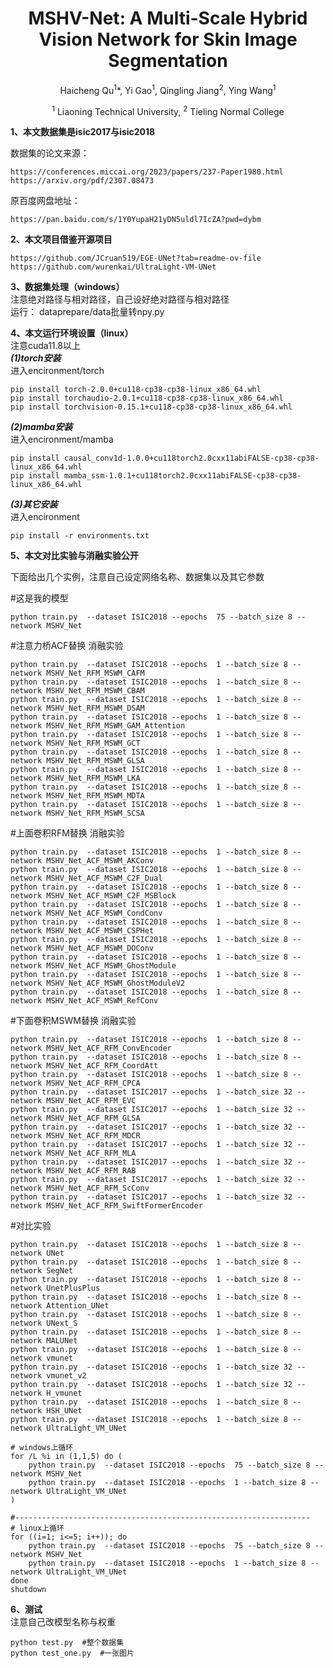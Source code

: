 <div align="center">
<h1>MSHV-Net: A Multi-Scale Hybrid Vision Network for Skin Image Segmentation </h1>

Haicheng Qu<sup>1</sup>\*, Yi Gao<sup>1</sup>, Qingling Jiang<sup>2</sup>, Ying Wang<sup>1</sup>

<sup>1</sup>  Liaoning Technical University, <sup>2</sup>  Tieling Normal College

</div>


**1、本文数据集是isic2017与isic2018** </br>

数据集的论文来源：
```
https://conferences.miccai.org/2023/papers/237-Paper1980.html
https://arxiv.org/pdf/2307.08473
```
原百度网盘地址：
```
https://pan.baidu.com/s/1Y0YupaH21yDN5uldl7IcZA?pwd=dybm
```
**2、本文项目借鉴开源项目** </br>
```
https://github.com/JCruan519/EGE-UNet?tab=readme-ov-file
https://github.com/wurenkai/UltraLight-VM-UNet
```


**3、数据集处理（windows）** </br>
注意绝对路径与相对路径，自己设好绝对路径与相对路径</br>
运行：  dataprepare/data批量转npy.py


**4、本文运行环境设置（linux）** </br>
注意cuda11.8以上</br>
***(1)torch安装***</br>
进入encironment/torch
```
pip install torch-2.0.0+cu118-cp38-cp38-linux_x86_64.whl 
pip install torchaudio-2.0.1+cu118-cp38-cp38-linux_x86_64.whl
pip install torchvision-0.15.1+cu118-cp38-cp38-linux_x86_64.whl
```
***(2)mamba安装***</br>
进入encironment/mamba</br>
```
pip install causal_conv1d-1.0.0+cu118torch2.0cxx11abiFALSE-cp38-cp38-linux_x86_64.whl
pip install mamba_ssm-1.0.1+cu118torch2.0cxx11abiFALSE-cp38-cp38-linux_x86_64.whl
```
***(3)其它安装***</br>
进入encironment</br>
```
pip install -r environments.txt
```

**5、本文对比实验与消融实验公开** </br>

下面给出几个实例，注意自己设定网络名称、数据集以及其它参数</br>

#这是我的模型</br>
```
python train.py  --dataset ISIC2018 --epochs  75 --batch_size 8 --network MSHV_Net
```
#注意力桥ACF替换  消融实验</br>
```
python train.py  --dataset ISIC2018 --epochs  1 --batch_size 8 --network MSHV_Net_RFM_MSWM_CAFM
python train.py  --dataset ISIC2018 --epochs  1 --batch_size 8 --network MSHV_Net_RFM_MSWM_CBAM
python train.py  --dataset ISIC2018 --epochs  1 --batch_size 8 --network MSHV_Net_RFM_MSWM_DSAM
python train.py  --dataset ISIC2018 --epochs  1 --batch_size 8 --network MSHV_Net_RFM_MSWM_GAM_Attention
python train.py  --dataset ISIC2018 --epochs  1 --batch_size 8 --network MSHV_Net_RFM_MSWM_GCT
python train.py  --dataset ISIC2018 --epochs  1 --batch_size 8 --network MSHV_Net_RFM_MSWM_GLSA
python train.py  --dataset ISIC2018 --epochs  1 --batch_size 8 --network MSHV_Net_RFM_MSWM_LKA
python train.py  --dataset ISIC2018 --epochs  1 --batch_size 8 --network MSHV_Net_RFM_MSWM_MDTA
python train.py  --dataset ISIC2018 --epochs  1 --batch_size 8 --network MSHV_Net_RFM_MSWM_SCSA
```
#上面卷积RFM替换  消融实验</br>
```
python train.py  --dataset ISIC2018 --epochs  1 --batch_size 8 --network MSHV_Net_ACF_MSWM_AKConv
python train.py  --dataset ISIC2018 --epochs  1 --batch_size 8 --network MSHV_Net_ACF_MSWM_C2F_Dual
python train.py  --dataset ISIC2018 --epochs  1 --batch_size 8 --network MSHV_Net_ACF_MSWM_C2F_MSBlock
python train.py  --dataset ISIC2018 --epochs  1 --batch_size 8 --network MSHV_Net_ACF_MSWM_CondConv
python train.py  --dataset ISIC2018 --epochs  1 --batch_size 8 --network MSHV_Net_ACF_MSWM_CSPHet
python train.py  --dataset ISIC2018 --epochs  1 --batch_size 8 --network MSHV_Net_ACF_MSWM_DOConv
python train.py  --dataset ISIC2018 --epochs  1 --batch_size 8 --network MSHV_Net_ACF_MSWM_GhostModule
python train.py  --dataset ISIC2018 --epochs  1 --batch_size 8 --network MSHV_Net_ACF_MSWM_GhostModuleV2
python train.py  --dataset ISIC2018 --epochs  1 --batch_size 8 --network MSHV_Net_ACF_MSWM_RefConv
```

#下面卷积MSWM替换  消融实验</br>
```
python train.py  --dataset ISIC2018 --epochs  1 --batch_size 8 --network MSHV_Net_ACF_RFM_ConvEncoder
python train.py  --dataset ISIC2018 --epochs  1 --batch_size 8 --network MSHV_Net_ACF_RFM_CoordAtt
python train.py  --dataset ISIC2018 --epochs  1 --batch_size 8 --network MSHV_Net_ACF_RFM_CPCA
python train.py  --dataset ISIC2017 --epochs  1 --batch_size 32 --network MSHV_Net_ACF_RFM_EVC
python train.py  --dataset ISIC2017 --epochs  1 --batch_size 32 --network MSHV_Net_ACF_RFM_GLSA
python train.py  --dataset ISIC2017 --epochs  1 --batch_size 32 --network MSHV_Net_ACF_RFM_MDCR
python train.py  --dataset ISIC2017 --epochs  1 --batch_size 32 --network MSHV_Net_ACF_RFM_MLA
python train.py  --dataset ISIC2017 --epochs  1 --batch_size 32 --network MSHV_Net_ACF_RFM_RAB
python train.py  --dataset ISIC2017 --epochs  1 --batch_size 32 --network MSHV_Net_ACF_RFM_ScConv
python train.py  --dataset ISIC2017 --epochs  1 --batch_size 32 --network MSHV_Net_ACF_RFM_SwiftFormerEncoder
```

#对比实验</br>
```
python train.py  --dataset ISIC2018 --epochs  1 --batch_size 8 --network UNet
python train.py  --dataset ISIC2018 --epochs  1 --batch_size 8 --network SegNet
python train.py  --dataset ISIC2018 --epochs  1 --batch_size 8 --network UnetPlusPlus
python train.py  --dataset ISIC2018 --epochs  1 --batch_size 8 --network Attention_UNet
python train.py  --dataset ISIC2018 --epochs  1 --batch_size 8 --network UNext_S
python train.py  --dataset ISIC2018 --epochs  1 --batch_size 8 --network MALUNet
python train.py  --dataset ISIC2018 --epochs  1 --batch_size 8 --network vmunet
python train.py  --dataset ISIC2018 --epochs  1 --batch_size 32 --network vmunet_v2
python train.py  --dataset ISIC2018 --epochs  1 --batch_size 32 --network H_vmunet
python train.py  --dataset ISIC2018 --epochs  1 --batch_size 8 --network HSH_UNet
python train.py  --dataset ISIC2018 --epochs  1 --batch_size 8 --network UltraLight_VM_UNet
```
```
# windows上循环
for /L %i in (1,1,5) do (
    python train.py  --dataset ISIC2018 --epochs  75 --batch_size 8 --network MSHV_Net
    python train.py  --dataset ISIC2018 --epochs  1 --batch_size 8 --network UltraLight_VM_UNet
)

#------------------------------------------------------------------
# linux上循环
for ((i=1; i<=5; i++)); do
    python train.py  --dataset ISIC2018 --epochs  75 --batch_size 8 --network MSHV_Net
    python train.py  --dataset ISIC2018 --epochs  1 --batch_size 8 --network UltraLight_VM_UNet
done
shutdown

```

**6、测试** </br>
注意自己改模型名称与权重</br>
```
python test.py  #整个数据集
python test_one.py  #一张图片
```

